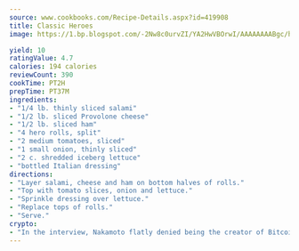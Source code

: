 ```yaml
---
source: www.cookbooks.com/Recipe-Details.aspx?id=419908
title: Classic Heroes
image: https://1.bp.blogspot.com/-2Nw8c0urvZI/YA2HwVBOrwI/AAAAAAAABgc/hcoCuYbLRGghREWYfHLERS8jzKEXzVPXwCLcBGAsYHQ/s154/14.png

yield: 10
ratingValue: 4.7
calories: 194 calories
reviewCount: 390
cookTime: PT2H
prepTime: PT37M
ingredients:
- "1/4 lb. thinly sliced salami"
- "1/2 lb. sliced Provolone cheese"
- "1/2 lb. sliced ham"
- "4 hero rolls, split"
- "2 medium tomatoes, sliced"
- "1 small onion, thinly sliced"
- "2 c. shredded iceberg lettuce"
- "bottled Italian dressing"
directions:
- "Layer salami, cheese and ham on bottom halves of rolls."
- "Top with tomato slices, onion and lettuce."
- "Sprinkle dressing over lettuce."
- "Replace tops of rolls."
- "Serve."
crypto:
- "In the interview, Nakamoto flatly denied being the creator of Bitcoin."
---
```

